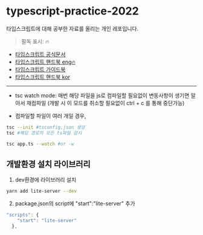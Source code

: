 # typescript-practice-2022

타입스크립트에 대해 공부한 자료를 올리는 개인 레포입니다.
> 필독 표시: 🔥
* [타입스크립트 공식문서](https://www.typescriptlang.org/)
* [타입스크립트 핸드북 eng🔥](https://www.typescriptlang.org/docs/handbook/intro.html)
* [타입스크립트 가이드북](https://yamoo9.gitbook.io/typescript/)
* [타입스크립트 핸드북 kor](https://typescript-handbook-ko.org/)
<hr/>

- tsc watch mode: 매번 해당 파일을 js로 컴파일할 필요없이 변동사항이 생기면 알아서 재컴파일
  (개발 시 이 모드를 취소할 필요없이 ctrl + c 를 통해 중단가능)

- 컴파일할 파일이 여러 개일 경우,

```bash
tsc --init #tsconfig.json 생성
tsc #해당 경로의 모든 ts파일 감시
```

```bash
tsc app.ts --watch #or -w
```

## 개발환경 설치 라이브러리

1. dev환경에 라이브러리 설치

```bash
yarn add lite-server --dev
```

2. package.json의 script에 "start":"lite-server" 추가

```javascript
"scripts": {
    "start": "lite-server"
  },
```
